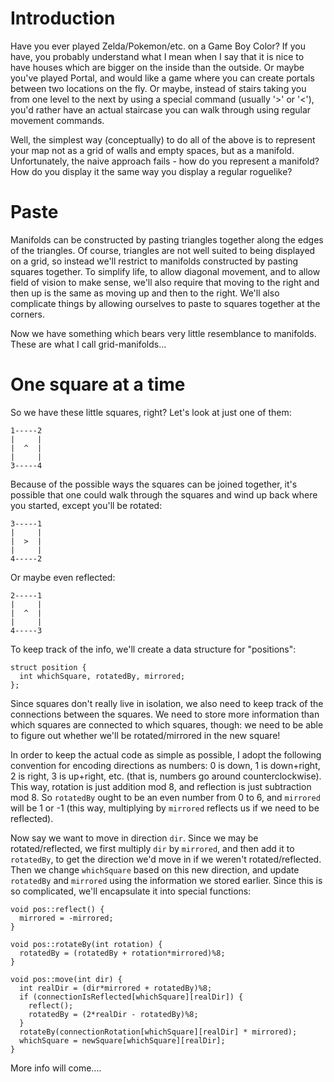 # Introduction #

Have you ever played Zelda/Pokemon/etc. on a Game Boy Color? If you have, you probably understand what I mean when I say that it is nice to have houses which are bigger on the inside than the outside. Or maybe you've played Portal, and would like a game where you can create portals between two locations on the fly. Or maybe, instead of stairs taking you from one level to the next by using a special command (usually '>' or '<'), you'd rather have an actual staircase you can walk through using regular movement commands.

Well, the simplest way (conceptually) to do all of the above is to represent your map not as a grid of walls and empty spaces, but as a manifold. Unfortunately, the naive approach fails - how do you represent a manifold? How do you display it the same way you display a regular roguelike?

# Paste #

Manifolds can be constructed by pasting triangles together along the edges of the triangles. Of course, triangles are not well suited to being displayed on a grid, so instead we'll restrict to manifolds constructed by pasting squares together. To simplify life, to allow diagonal movement, and to allow field of vision to make sense, we'll also require that moving to the right and then up is the same as moving up and then to the right. We'll also complicate things by allowing ourselves to paste to squares together at the corners.

Now we have something which bears very little resemblance to manifolds. These are what I call grid-manifolds...

# One square at a time #

So we have these little squares, right? Let's look at just one of them:

```
1-----2
|     |
|  ^  |
|     |
3-----4
```

Because of the possible ways the squares can be joined together, it's possible that one could walk through the squares and wind up back where you started, except you'll be rotated:

```
3-----1
|     |
|  >  |
|     |
4-----2
```

Or maybe even reflected:

```
2-----1
|     |
|  ^  |
|     |
4-----3
```

To keep track of the info, we'll create a data structure for "positions":

```
struct position {
  int whichSquare, rotatedBy, mirrored;
};
```

Since squares don't really live in isolation, we also need to keep track of the connections between the squares. We need to store more information than which squares are connected to which squares, though: we need to be able to figure out whether we'll be rotated/mirrored in the new square!

In order to keep the actual code as simple as possible, I adopt the following convention for encoding directions as numbers: 0 is down, 1 is down+right, 2 is right, 3 is up+right, etc. (that is, numbers go around counterclockwise). This way, rotation is just addition mod 8, and reflection is just subtraction mod 8. So `rotatedBy` ought to be an even number from 0 to 6, and `mirrored` will be 1 or -1 (this way, multiplying by `mirrored` reflects us if we need to be reflected).

Now say we want to move in direction `dir`. Since we may be rotated/reflected, we first multiply `dir` by `mirrored`, and then add it to `rotatedBy`, to get the direction we'd move in if we weren't rotated/reflected. Then we change `whichSquare` based on this new direction, and update `rotatedBy` and `mirrored` using the information we stored earlier. Since this is so complicated, we'll encapsulate it into special functions:

```
void pos::reflect() {
  mirrored = -mirrored;
}

void pos::rotateBy(int rotation) {
  rotatedBy = (rotatedBy + rotation*mirrored)%8;
}

void pos::move(int dir) {
  int realDir = (dir*mirrored + rotatedBy)%8;
  if (connectionIsReflected[whichSquare][realDir]) {
    reflect();
    rotatedBy = (2*realDir - rotatedBy)%8;
  }
  rotateBy(connectionRotation[whichSquare][realDir] * mirrored);
  whichSquare = newSquare[whichSquare][realDir];
}
```

More info will come....